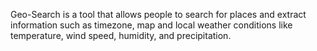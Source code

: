 Geo-Search is a tool that allows people to search for places and extract information such as timezone, map and local weather conditions like temperature, wind speed, humidity, and precipitation.